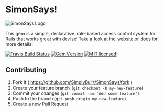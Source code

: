 # SimonSays!

![SimonSays
Logo](https://raw.githubusercontent.com/SimplyBuilt/SimonSays/master/SimonSays.png)

This gem is a simple, declarative, role-based access control system for Rails that
works great with devise! Take a look at the [website](http://simonsays.onsimplybuilt.com) or
[docs](http://www.rubydoc.info/github/SimplyBuilt/SimonSays/) for more details!

[![Travis Build Status](https://travis-ci.org/SimplyBuilt/SimonSays.svg)](https://travis-ci.org/SimplyBuilt/SimonSays)
[![Gem Version](https://badge.fury.io/rb/simon_says.svg)](https://badge.fury.io/rb/simon_says)
[![MIT licensed](https://img.shields.io/badge/license-MIT-blue.svg)](./LICENSE)

## Contributing

1. Fork it ( https://github.com/SimplyBuilt/SimonSays/fork )
2. Create your feature branch (`git checkout -b my-new-feature`)
3. Commit your changes (`git commit -am 'Add some feature'`)
4. Push to the branch (`git push origin my-new-feature`)
5. Create a new Pull Request
